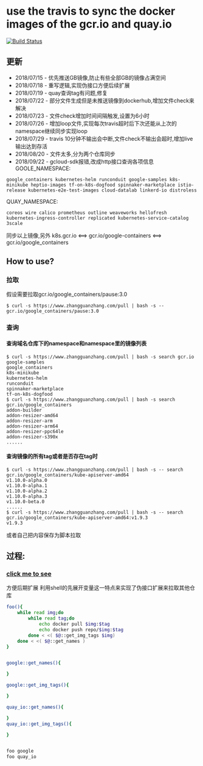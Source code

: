 # use the travis to sync the docker images of the gcr.io and quay.io 

[![Build Status](https://travis-ci.org/zhangguanzhang/gcr.io.svg?branch=develop)](https://travis-ci.org/zhangguanzhang/gcr.io)

## 更新
 * 2018/07/15 - 优先推送GB镜像,防止有些全部GB的镜像占满空间
 * 2018/07/18 - 重写逻辑,实现伪接口方便后续扩展
 * 2018/07/19 - quay查询tag有问题,修复
 * 2018/07/22 - 部分文件生成但是未推送镜像到dockerhub,增加文件check来解决
 * 2018/07/23 - 文件check增加时间间隔触发,设置为6小时
 * 2018/07/26 - 增加loop文件,实现每次travis超时后下次还能从上次的namespace继续同步实现loop
 * 2018/07/29 - travis 10分钟不输出会中断,文件check不输出会超时,增加live输出达到存活
 * 2018/08/20 - 文件太多,分为两个仓库同步
 * 2018/09/22 - gcloud-sdk报错,改成http接口查询各项信息
GOOLE_NAMESPACE:
```
google_containers kubernetes-helm runconduit google-samples k8s-minikube heptio-images tf-on-k8s-dogfood spinnaker-marketplace istio-release kubernetes-e2e-test-images cloud-datalab linkerd-io distroless
```
QUAY_NAMESPACE:
```
coreos wire calico prometheus outline weaveworks hellofresh kubernetes-ingress-controller replicated kubernetes-service-catalog 3scale
```
同步以上镜像,另外
k8s.gcr.io <==> gcr.io/google-containers <==> gcr.io/google_containers 


## How to use?

### 拉取
假设需要拉取gcr.io/google_containers/pause:3.0
```
$ curl -s https://www.zhangguanzhang.com/pull | bash -s -- gcr.io/google_containers/pause:3.0
```
### 查询
#### 查询域名仓库下的namespace和namespace里的镜像列表
```
$ curl -s https://www.zhangguanzhang.com/pull | bash -s search gcr.io
google-samples
google_containers
k8s-minikube
kubernetes-helm
runconduit
spinnaker-marketplace
tf-on-k8s-dogfood
$ curl -s https://www.zhangguanzhang.com/pull | bash -s search gcr.io/google_containers
addon-builder
addon-resizer-amd64
addon-resizer-arm
addon-resizer-arm64
addon-resizer-ppc64le
addon-resizer-s390x
......
```

#### 查询镜像的所有tag或者是否存在tag时
```
$ curl -s https://www.zhangguanzhang.com/pull | bash -s -- search gcr.io/google_containers/kube-apiserver-amd64
v1.10.0-alpha.0
v1.10.0-alpha.1
v1.10.0-alpha.2
v1.10.0-alpha.3
v1.10.0-beta.0
......
$ curl -s https://www.zhangguanzhang.com/pull | bash -s -- search gcr.io/google_containers/kube-apiserver-amd64:v1.9.3
v1.9.3
```

或者自己把内容保存为脚本拉取


## 过程:
### [click me to see](https://zhangguanzhang.github.io/2018/07/08/travis-sync-gcr-io/)
方便后期扩展
利用shell的先展开变量这一特点来实现了伪接口扩展来拉取其他仓库
```bash
foo(){
    while read img;do
        while read tag;do
            echo docker pull $img:$tag
            echo docker push repo/$img:$tag
        done < <( $@::get_img_tags $img)
    done < <( $@::get_names )
}


google::get_names(){

}

google::get_img_tags(){

}

quay_io::get_names(){

}
quay_io::get_img_tags(){

}


foo google
foo quay_io
```

